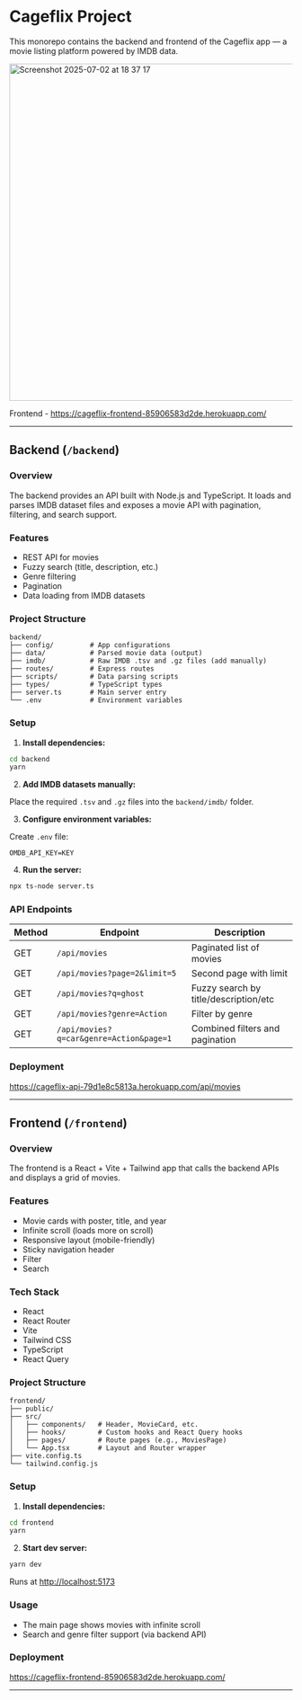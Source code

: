 # Cageflix Project

This monorepo contains the backend and frontend of the Cageflix app — a movie listing platform powered by IMDB data.

<img width="600" alt="Screenshot 2025-07-02 at 18 37 17" src="https://github.com/user-attachments/assets/c9aaa287-b5d5-43a5-81d9-a3d070c43666" />

Frontend - https://cageflix-frontend-85906583d2de.herokuapp.com/

---

## Backend (`/backend`)

### Overview

The backend provides an API built with Node.js and TypeScript. It loads and parses IMDB dataset files and exposes a movie API with pagination, filtering, and search support.

### Features

- REST API for movies
- Fuzzy search (title, description, etc.)
- Genre filtering
- Pagination
- Data loading from IMDB datasets

### Project Structure

```
backend/
├── config/         # App configurations
├── data/           # Parsed movie data (output)
├── imdb/           # Raw IMDB .tsv and .gz files (add manually)
├── routes/         # Express routes
├── scripts/        # Data parsing scripts
├── types/          # TypeScript types
├── server.ts       # Main server entry
└── .env            # Environment variables
```

### Setup

1. **Install dependencies:**

```bash
cd backend
yarn
```

2. **Add IMDB datasets manually:**

Place the required `.tsv` and `.gz` files into the `backend/imdb/` folder.

3. **Configure environment variables:**

Create `.env` file:

```env
OMDB_API_KEY=KEY
```

4. **Run the server:**

```bash
npx ts-node server.ts
```

### API Endpoints

| Method | Endpoint                                  | Description                                      |
|--------|-------------------------------------------|--------------------------------------------------|
| GET    | `/api/movies`                             | Paginated list of movies                         |
| GET    | `/api/movies?page=2&limit=5`              | Second page with limit                           |
| GET    | `/api/movies?q=ghost`                     | Fuzzy search by title/description/etc            |
| GET    | `/api/movies?genre=Action`                | Filter by genre                                  |
| GET    | `/api/movies?q=car&genre=Action&page=1`   | Combined filters and pagination                  |

### Deployment

https://cageflix-api-79d1e8c5813a.herokuapp.com/api/movies

---

## Frontend (`/frontend`)

### Overview

The frontend is a React + Vite + Tailwind app that calls the backend APIs and displays a grid of movies.

### Features

- Movie cards with poster, title, and year
- Infinite scroll (loads more on scroll)
- Responsive layout (mobile-friendly)
- Sticky navigation header
- Filter
- Search

### Tech Stack

- React
- React Router
- Vite
- Tailwind CSS
- TypeScript
- React Query

### Project Structure

```
frontend/
├── public/
├── src/
│   ├── components/   # Header, MovieCard, etc.
│   ├── hooks/        # Custom hooks and React Query hooks
│   ├── pages/        # Route pages (e.g., MoviesPage)
│   └── App.tsx       # Layout and Router wrapper
├── vite.config.ts
└── tailwind.config.js
```

### Setup

1. **Install dependencies:**

```bash
cd frontend
yarn
```

2. **Start dev server:**

```bash
yarn dev
```

Runs at [http://localhost:5173](http://localhost:5173)

### Usage

- The main page shows movies with infinite scroll
- Search and genre filter support (via backend API)

### Deployment

https://cageflix-frontend-85906583d2de.herokuapp.com/

---
